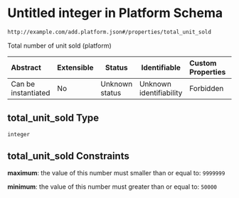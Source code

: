# Untitled integer in Platform Schema

```txt
http://example.com/add.platform.json#/properties/total_unit_sold
```

Total number of unit sold (platform)


| Abstract            | Extensible | Status         | Identifiable            | Custom Properties | Additional Properties | Access Restrictions | Defined In                                                                           |
| :------------------ | ---------- | -------------- | ----------------------- | :---------------- | --------------------- | ------------------- | ------------------------------------------------------------------------------------ |
| Can be instantiated | No         | Unknown status | Unknown identifiability | Forbidden         | Allowed               | none                | [add-platform.schema.json\*](../out/add-platform.schema.json "open original schema") |

## total_unit_sold Type

`integer`

## total_unit_sold Constraints

**maximum**: the value of this number must smaller than or equal to: `9999999`

**minimum**: the value of this number must greater than or equal to: `50000`

